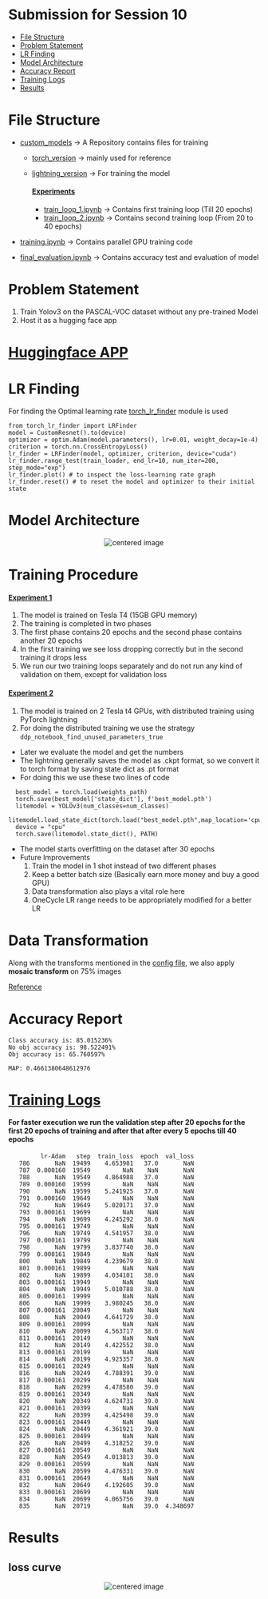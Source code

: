 # Submission for Session 10
- [File Structure](#File-Structure)
- [Problem Statement](#Problem-Statement)
- [LR Finding](#LR-Finding)
- [Model Architecture](#Model-Architecture)
- [Accuracy Report](#Accuracy-Report)
- [Training Logs](#Training-Logs)
- [Results](#Results)

# File Structure 
* [custom_models](https://github.com/deepanshudashora/custom_models) -> A Repository contains files for training
    * [torch_version](https://github.com/deepanshudashora/ERAV1/tree/master/session13/torch_version) -> mainly used for reference 
    * [lightning_version](https://github.com/deepanshudashora/ERAV1/tree/master/session13/lightning_version) -> For training the model
 
      #### [Experiments](https://github.com/deepanshudashora/ERAV1/tree/master/session13/lightning_version/Experiments)
      * [train_loop_1.ipynb](https://github.com/deepanshudashora/ERAV1/blob/master/session13/lightning_version/Experiments/train_loop_1.ipynb) -> Contains first training loop (Till 20 epochs)
      * [train_loop_2.ipynb](https://github.com/deepanshudashora/ERAV1/blob/master/session13/lightning_version/Experiments/train_loop_2.ipynb) -> Contains second training loop (From 20 to 40 epochs)

 *  [training.ipynb](https://github.com/deepanshudashora/ERAV1/blob/master/session13/lightning_version/training.ipynb) -> Contains parallel GPU training code
 *   [final_evaluation.ipynb](https://github.com/deepanshudashora/ERAV1/blob/master/session13/lightning_version/final_evaluation.ipynb) -> Contains accuracy test and evaluation of model

# Problem Statement
1. Train Yolov3 on the PASCAL-VOC dataset without any pre-trained Model
2. Host it as a hugging face app 


# [Huggingface APP](https://huggingface.co/spaces/wgetdd/YoloV3-PASCAL-VOC)

# LR Finding 

For finding the Optimal learning rate [torch_lr_finder](https://github.com/davidtvs/pytorch-lr-finder) module is used

```
from torch_lr_finder import LRFinder
model = CustomResnet().to(device)
optimizer = optim.Adam(model.parameters(), lr=0.01, weight_decay=1e-4)
criterion = torch.nn.CrossEntropyLoss()
lr_finder = LRFinder(model, optimizer, criterion, device="cuda")
lr_finder.range_test(train_loader, end_lr=10, num_iter=200, step_mode="exp")
lr_finder.plot() # to inspect the loss-learning rate graph
lr_finder.reset() # to reset the model and optimizer to their initial state
```

# Model Architecture

<p align="center">
    <img src="images/architecture.png" alt="centered image" />
</p>

# Training Procedure

#### [Experiment 1](https://github.com/deepanshudashora/ERAV1/tree/master/session13/lightning_version/Experiments)
   1. The model is trained on Tesla T4 (15GB GPU memory)
   2. The training is completed in two phases
   3. The first phase contains 20 epochs and the second phase contains another 20 epochs
   4. In the first training we see loss dropping correctly but in the second training it drops less
   5. We run our two training loops separately and do not run any kind of validation on them, except for validation loss

#### [Experiment 2](https://github.com/deepanshudashora/ERAV1/tree/master/session13/lightning_version)
   1. The model is trained on 2 Tesla t4 GPUs, with distributed training using PyTorch lightning
   2. For doing the distributed training we use the strategy ```ddp_notebook_find_unused_parameters_true```

* Later we evaluate the model and get the numbers
* The lightning generally saves the model as .ckpt format, so we convert it to torch format by saving state dict as .pt format
* For doing this we use these two lines of code

```
  best_model = torch.load(weights_path)
  torch.save(best_model['state_dict'], f'best_model.pth')
  litemodel = YOLOv3(num_classes=num_classes)
  litemodel.load_state_dict(torch.load("best_model.pth",map_location='cpu'))
  device = "cpu"
  torch.save(litemodel.state_dict(), PATH)
```
   

* The model starts overfitting on the dataset after 30 epochs
* Future Improvements
     1. Train the model in 1 shot instead of two different phases
     2. Keep a better batch size (Basically earn more money and buy a good GPU)
     3. Data transformation also plays a vital role here
     4. OneCycle LR range needs to be appropriately modified for a better LR
      


# Data Transformation

Along with the transforms mentioned in the [config file](https://github.com/deepanshudashora/ERAV1/blob/master/session13/lightning_version/config.py), we also apply **mosaic transform** on 75% images 

[Reference](https://www.kaggle.com/code/nvnnghia/awesome-augmentation/notebook)

# Accuracy Report

```
Class accuracy is: 85.015236%
No obj accuracy is: 98.522491%
Obj accuracy is: 65.760597%

MAP: 0.4661380648612976

```

# [Training Logs](https://github.com/deepanshudashora/ERAV1/blob/master/session13/lightning_version/training_logs/csv_training_logs/lightning_logs/version_0/metrics.csv)

#### For faster execution we run the validation step after 20 epochs for the first 20 epochs of training and after that after every 5 epochs till 40 epochs

```
         lr-Adam   step  train_loss  epoch  val_loss
   786       NaN  19499    4.653981   37.0       NaN
   787  0.000160  19549         NaN    NaN       NaN
   788       NaN  19549    4.864988   37.0       NaN
   789  0.000160  19599         NaN    NaN       NaN
   790       NaN  19599    5.241925   37.0       NaN
   791  0.000160  19649         NaN    NaN       NaN
   792       NaN  19649    5.020171   37.0       NaN
   793  0.000161  19699         NaN    NaN       NaN
   794       NaN  19699    4.245292   38.0       NaN
   795  0.000161  19749         NaN    NaN       NaN
   796       NaN  19749    4.541957   38.0       NaN
   797  0.000161  19799         NaN    NaN       NaN
   798       NaN  19799    3.837740   38.0       NaN
   799  0.000161  19849         NaN    NaN       NaN
   800       NaN  19849    4.239679   38.0       NaN
   801  0.000161  19899         NaN    NaN       NaN
   802       NaN  19899    4.034101   38.0       NaN
   803  0.000161  19949         NaN    NaN       NaN
   804       NaN  19949    5.010788   38.0       NaN
   805  0.000161  19999         NaN    NaN       NaN
   806       NaN  19999    3.980245   38.0       NaN
   807  0.000161  20049         NaN    NaN       NaN
   808       NaN  20049    4.641729   38.0       NaN
   809  0.000161  20099         NaN    NaN       NaN
   810       NaN  20099    4.563717   38.0       NaN
   811  0.000161  20149         NaN    NaN       NaN
   812       NaN  20149    4.422552   38.0       NaN
   813  0.000161  20199         NaN    NaN       NaN
   814       NaN  20199    4.925357   38.0       NaN
   815  0.000161  20249         NaN    NaN       NaN
   816       NaN  20249    4.788391   39.0       NaN
   817  0.000161  20299         NaN    NaN       NaN
   818       NaN  20299    4.478580   39.0       NaN
   819  0.000161  20349         NaN    NaN       NaN
   820       NaN  20349    4.624731   39.0       NaN
   821  0.000161  20399         NaN    NaN       NaN
   822       NaN  20399    4.425498   39.0       NaN
   823  0.000161  20449         NaN    NaN       NaN
   824       NaN  20449    4.361921   39.0       NaN
   825  0.000161  20499         NaN    NaN       NaN
   826       NaN  20499    4.318252   39.0       NaN
   827  0.000161  20549         NaN    NaN       NaN
   828       NaN  20549    4.013813   39.0       NaN
   829  0.000161  20599         NaN    NaN       NaN
   830       NaN  20599    4.476331   39.0       NaN
   831  0.000161  20649         NaN    NaN       NaN
   832       NaN  20649    4.192605   39.0       NaN
   833  0.000161  20699         NaN    NaN       NaN
   834       NaN  20699    4.065756   39.0       NaN
   835       NaN  20719         NaN   39.0  4.348697

```

# Results

## loss curve

<p align="center">
    <img src="images/accuracy_curve.png" alt="centered image" />
</p>


